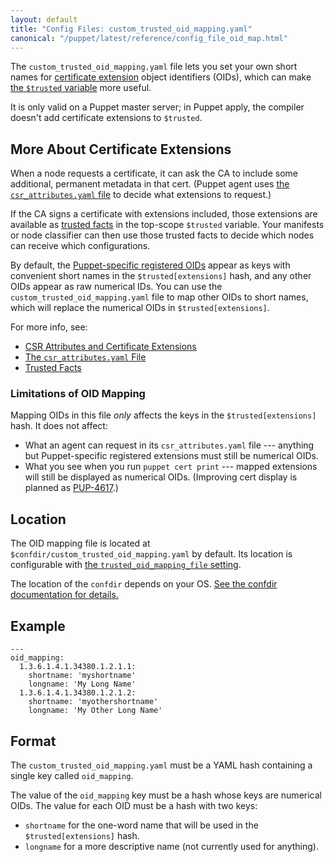 ```yaml
---
layout: default
title: "Config Files: custom_trusted_oid_mapping.yaml"
canonical: "/puppet/latest/reference/config_file_oid_map.html"
---
```


[extensions]: ./ssl_attributes_extensions.html
[mapping_setting]: /puppet/4.3/reference/configuration.html#trustedoidmappingfile
[pup-4617]: https://tickets.puppetlabs.com/browse/PUP-4617
[csr_attributes]: ./config_file_csr_attributes.html
[trusted]: ./lang_facts_and_builtin_vars.html#trusted-facts
[registered]: ./ssl_attributes_extensions.html#puppet-specific-registered-ids

The `custom_trusted_oid_mapping.yaml` file lets you set your own short names for [certificate extension][extensions] object identifiers (OIDs), which can make [the `$trusted` variable][trusted] more useful.

It is only valid on a Puppet master server; in Puppet apply, the compiler doesn't add certificate extensions to `$trusted`.

## More About Certificate Extensions

When a node requests a certificate, it can ask the CA to include some additional, permanent metadata in that cert. (Puppet agent uses [the `csr_attributes.yaml` file][csr_attributes] to decide what extensions to request.)

If the CA signs a certificate with extensions included, those extensions are available as [trusted facts][trusted] in the top-scope `$trusted` variable. Your manifests or node classifier can then use those trusted facts to decide which nodes can receive which configurations.

By default, the [Puppet-specific registered OIDs][registered] appear as keys with convenient short names in the `$trusted[extensions]` hash, and any other OIDs appear as raw numerical IDs. You can use the `custom_trusted_oid_mapping.yaml` file to map other OIDs to short names, which will replace the numerical OIDs in `$trusted[extensions]`.

For more info, see:

* [CSR Attributes and Certificate Extensions][extensions]
* [The `csr_attributes.yaml` File][csr_attributes]
* [Trusted Facts][trusted]

### Limitations of OID Mapping

Mapping OIDs in this file _only_ affects the keys in the `$trusted[extensions]` hash. It does not affect:

* What an agent can request in its `csr_attributes.yaml` file --- anything but Puppet-specific registered extensions must still be numerical OIDs.
* What you see when you run `puppet cert print` --- mapped extensions will still be displayed as numerical OIDs. (Improving cert display is planned as [PUP-4617][].)

## Location

The OID mapping file is located at `$confdir/custom_trusted_oid_mapping.yaml` by default. Its location is configurable with [the `trusted_oid_mapping_file` setting][mapping_setting].

The location of the `confdir` depends on your OS. [See the confdir documentation for details.][confdir]

[confdir]: ./dirs_confdir.html


## Example

    ---
    oid_mapping:
      1.3.6.1.4.1.34380.1.2.1.1:
        shortname: 'myshortname'
        longname: 'My Long Name'
      1.3.6.1.4.1.34380.1.2.1.2:
        shortname: 'myothershortname'
        longname: 'My Other Long Name'

## Format

The `custom_trusted_oid_mapping.yaml` must be a YAML hash containing a single key called `oid_mapping`.

The value of the `oid_mapping` key must be a hash whose keys are numerical OIDs. The value for each OID must be a hash with two keys:

* `shortname` for the one-word name that will be used in the `$trusted[extensions]` hash.
* `longname` for a more descriptive name (not currently used for anything).
